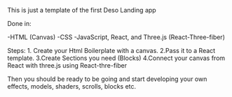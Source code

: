 This is just a template of the first Deso Landing app

Done in:

-HTML (Canvas)
-CSS
-JavaScript, React, and Three.js (React-Three-fiber)


Steps: 1. Create your Html Boilerplate with a canvas.
2.Pass it to a React template.
3.Create Sections you need (Blocks)
4.Connect your canvas from React with three.js using React-thre-fiber

Then you should be ready to be going and start developing your own effects, models, shaders, scrolls, blocks etc.






